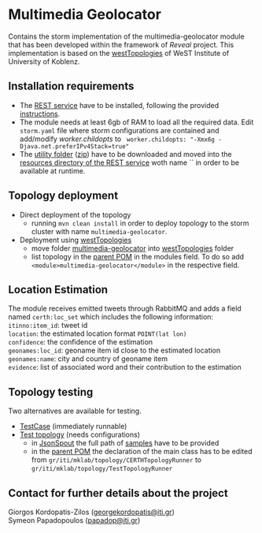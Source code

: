# Multimedia Geolocator
Contains the storm implementation of the multimedia-geolocator module that has been developed within the framework of *Reveal* project. This implementation is based on the [westTopologies](https://github.com/Institute-Web-Science-and-Technologies/westTopologies) of WeST Institute of University of Koblenz.

## Installation requirements
* The [REST service](https://github.com/Institute-Web-Science-and-Technologies/reveal_restlet) have to be installed, following the provided [instructions](https://github.com/Institute-Web-Science-and-Technologies/reveal_restlet/blob/master/Container_setup_guide).
* The module needs at least 6gb of RAM to load all the required data. Edit `storm.yaml` file where storm configurations are contained and add/modify *worker.childopts* to ` worker.childopts: "-Xmx6g -Djava.net.preferIPv4Stack=true"` 
* The [utility folder](https://www.dropbox.com/sh/6v7fz50saldiq9g/AABfyc9Zxe1kE4k3Sf-xNJyDa?dl=0) ([zip](https://www.dropbox.com/s/8lfktlt0cjse5n3/multi-geo-utils.zip?dl=0)) have to be downloaded and moved into the [resources directory of the REST service](https://github.com/Institute-Web-Science-and-Technologies/reveal_restlet/tree/master/resources) woth name `` in order to be available at runtime.

## Topology deployment
* Direct deployment of the topology
  * running `mvn clean install` in order to deploy topology to the storm cluster with name `multimedia-geolocator`.
* Deployment using [westTopologies](https://github.com/Institute-Web-Science-and-Technologies/westTopologies)
  * move folder [multimedia-geolocator](https://github.com/socialsensor/multimedia-geotagging/tree/storm/multimedia-geolocator) into [westTopologies](https://github.com/Institute-Web-Science-and-Technologies/westTopologies) folder
  * list topology in the [parent POM](https://github.com/Institute-Web-Science-and-Technologies/westTopologies/blob/master/pom.xml) in the modules field. To do so add `<module>multimedia-geolocator</module>` in the respective field.

## Location Estimation
The module receives emitted tweets through RabbitMQ and adds a field named `certh:loc_set` which includes the following information:
`itinno:item_id`: tweet id<br>
`location`: the estimated location format `POINT(lat lon)`<br>
`confidence`: the confidence of the estimation<br>
`geonames:loc_id`: geoname item id close to the estimated location<br>
`geonames:name`: city and country of geoname item<br>
`evidence`: list of associated word and their contribution to the estimation<br>

## Topology testing
Two alternatives are available for testing.
* [TestCase](https://github.com/socialsensor/multimedia-geotagging/blob/storm/multimedia-geolocator/src/test/main/gr/iti/mklab/test/GeolocatorTest.java) (immediately runnable)
* [Test topology](https://github.com/socialsensor/multimedia-geotagging/blob/storm/multimedia-geolocator/src/main/java/gr/iti/mklab/topology/TestTopologyRunner.java) (needs configurations)
  - in [JsonSpout](https://github.com/socialsensor/multimedia-geotagging/blob/storm/multimedia-geolocator/src/main/java/gr/iti/mklab/spouts/JsonSpout.java) the full path of [samples](https://github.com/socialsensor/multimedia-geotagging/tree/storm/multimedia-geolocator/samples) have to be provided
  - in the [parent POM](https://github.com/socialsensor/multimedia-geotagging/blob/storm/pom.xml) the declaration of the main class has to be edited from `gr/iti/mklab/topology/CERTHTopologyRunner` to `gr/iti/mklab/topology/TestTopologyRunner`


## Contact for further details about the project
Giorgos Kordopatis-Zilos (georgekordopatis@iti.gr)<br>
Symeon Papadopoulos (papadop@iti.gr)
